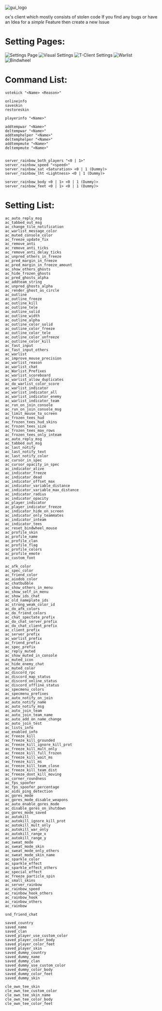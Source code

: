 
![gui_logo](https://github.com/user-attachments/assets/76f93b08-3efa-40a8-96b9-b64b17c14b3f)

ox's client which mostly consists of stolen code
If you find any bugs or have an Idea for a *simple* Feature then create a new Issue

# Setting Pages:
![Settings Page](https://github.com/user-attachments/assets/e361a830-0623-4216-b767-665328b7bbaa)
![Visual Settings](https://github.com/user-attachments/assets/392b2124-4a3b-4790-8597-da5f0b4f6a64)
![T-Client Settings](https://github.com/user-attachments/assets/a8e11be4-ee53-4b37-b60d-5681ea43157a)
![Warlist](https://github.com/user-attachments/assets/dbed6164-71fe-4ba1-9062-47f4b87eed63)
![Bindwheel](https://github.com/user-attachments/assets/aaa86b5b-6d3d-4902-88ae-2f08449ba2a3)



# Command List:
```
votekick "<Name> <Reason>"

onlineinfo
saveskin
restoreskin

playerinfo "<Name>"

addtempwar "<Name>"
deltempwar "<Name>"
addtemphelper "<Name>"
deltemphelper "<Name>"
addtempmute "<Name>"
deltempmute "<Name>"


server_rainbow_both_players "<0 | 1>"
server_rainbow_speed "<speed>"
server_rainbow_sat <Saturation> <0 | 1 (Dummy)>
server_rainbow_lht <Lightness> <0 | 1 (Dummy)>

server_rainbow_body <0 | 1> <0 | 1 (Dummy)>
server_rainbow_feet <0 | 1> <0 | 1 (Dummy)>

```

# Setting List:
```
ac_auto_reply_msg
ac_tabbed_out_msg
ac_change_tile_notification
ac_warlist_message_color
ac_muted_console_color
ac_freeze_update_fix
ac_remove_anti
ac_remove_anti_ticks
ac_remove_anti_delay_ticks
ac_unpred_others_in_freeze
ac_pred_margin_in_freeze
ac_pred_margin_in_freeze_amount
ac_show_others_ghosts
ac_hide_frozen_ghosts
ac_pred_ghosts_alpha
ac_addteam_string
ac_unpred_ghosts_alpha
ac_render_ghost_as_circle
ac_outline
ac_outline_freeze
ac_outline_kill
ac_outline_tele
ac_outline_solid
ac_outline_width
ac_outline_alpha
ac_outline_color_solid
ac_outline_color_freeze
ac_outline_color_tele
ac_outline_color_unfreeze
ac_outline_color_kill
ac_fast_input
ac_fast_input_others
ac_warlist
ac_improve_mouse_precision
ac_warlist_reason
ac_warlist_chat
ac_Warlist_Prefixes
ac_warlist_scoreboard
ac_warlist_allow_duplicates
ac_do_warlist_color_score
ac_warlist_indicator
ac_warlist_indicator_all
ac_warlist_indicator_enemy
ac_warlist_indicator_team
ac_run_on_join_console
ac_run_on_join_console_msg
ac_limit_mouse_to_screen
ac_frozen_tees_hud
ac_frozen_tees_hud_skins
ac_frozen_tees_size
ac_frozen_tees_max_rows
ac_frozen_tees_only_inteam
ac_auto_reply_msg
ac_tabbed_out_msg
ac_last_notify
ac_last_notify_text
ac_last_notify_color
ac_cursor_in_spec
ac_cursor_opacity_in_spec
ac_indicator_alive
ac_indicator_freeze
ac_indicator_dead
ac_indicator_offset_max
ac_indicator_variable_distance
ac_indicator_variable_max_distance
ac_indicator_radius
ac_indicator_opacity
ac_player_indicator
ac_player_indicator_freeze
ac_indicator_hide_on_screen
ac_indicator_only_teammates
ac_indicator_inteam
ac_indicator_tees
ac_reset_bindwheel_mouse
ac_profile_skin
ac_profile_name
ac_profile_clan
ac_profile_flag
ac_profile_colors
ac_profile_emote
ac_custom_font

ac_afk_color
ac_spec_color
ac_friend_color
ac_aiodob_color
ac_chatbubble
ac_show_others_in_menu
ac_show_self_in_menu
ac_show_ids_chat
ac_old_nameplate_ids
ac_strong_weak_color_id
ac_do_afk_colors
ac_do_friend_colors
ac_chat_spectate_prefix
ac_do_chat_server_prefix
ac_do_chat_client_prefix
ac_client_prefix
ac_server_prefix
ac_warlist_prefix
ac_friend_prefix
ac_spec_prefix
ac_reply_muted
ac_show_muted_in_console
ac_muted_icon
ac_hide_enemy_chat
ac_muted_color
ac_discord_rpc
ac_discord_map_status
ac_discord_online_status
ac_discord_offline_status
ac_specmenu_colors
ac_specmenu_prefixes
ac_auto_notify_on_join
ac_auto_notify_name
ac_auto_notify_msg
ac_auto_join_team
ac_auto_join_team_name
ac_auto_add_on_name_change
ac_auto_join_test
ac_lists_info
ac_enabled_info
ac_freeze_kill
ac_freeze_kill_grounded
ac_freeze_kill_ignore_kill_prot
ac_freeze_kill_mult_only
ac_freeze_kill_full_frozen
ac_freeze_kill_wait_ms
ac_freeze_kill_ms
ac_freeze_kill_team_close
ac_freeze_kill_team_dist
ac_freeze_dont_kill_moving
ac_corner_roundness
ac_fps_spoofer
ac_fps_spoofer_percentage
ac_aids_ping_detection
ac_gores_mode
ac_gores_mode_disable_weapons
ac_auto_enable_gores_mode
ac_disable_gores_on_shutdown
ac_gores_mode_saved
ac_autokill
ac_autokill_ignore_kill_prot
ac_autokill_mult_only
ac_autokill_war_only
ac_autokill_range_x
ac_autokill_range_y
ac_sweat_mode
ac_sweat_mode_skin
ac_sweat_mode_only_others
ac_sweat_mode_skin_name
ac_sparkle_color
ac_sparkle_effect
ac_sparkle_effect_others
ac_special_effect
ac_freeze_particle_spin
ac_small_skins
ac_server_rainbow
ac_rainbow_speed
ac_rainbow_hook_others
ac_rainbow_hook
ac_rainbow_others
ac_rainbow

snd_friend_chat

saved_country
saved_name
saved_clan
saved_player_use_custom_color
saved_player_color_body
saved_player_color_feet
saved_player_skin
saved_dummy_country
saved_dummy_name
saved_dummy_clan
saved_dummy_use_custom_color
saved_dummy_color_body
saved_dummy_color_feet
saved_dummy_skin

cle_own_tee_skin
cle_own_tee_custom_color
cle_own_tee_skin_name
cle_own_tee_color_body
cle_own_tee_color_feet
```
